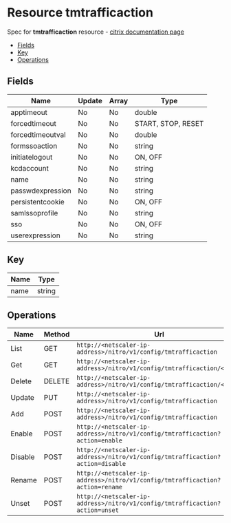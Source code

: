 # Resource tmtrafficaction

Spec for **tmtrafficaction** resource - [citrix documentation page](https://developer-docs.citrix.com/projects/netscaler-nitro-api/en/11.0/configuration/traffic-management/tmtrafficaction/tmtrafficaction/)

- [Fields](#fields)
- [Key](#key)
- [Operations](#operations)

## Fields

| Name | Update | Array | Type |
|----|----|----|----|
|apptimeout|No|No|double|
|forcedtimeout|No|No|START, STOP, RESET|
|forcedtimeoutval|No|No|double|
|formssoaction|No|No|string|
|initiatelogout|No|No|ON, OFF|
|kcdaccount|No|No|string|
|name|No|No|string|
|passwdexpression|No|No|string|
|persistentcookie|No|No|ON, OFF|
|samlssoprofile|No|No|string|
|sso|No|No|ON, OFF|
|userexpression|No|No|string|

## Key

| Name | Type |
|----|----|
| name | string |

## Operations

| Name | Method | Url |
|----|----|----|
| List | GET | `http://<netscaler-ip-address>/nitro/v1/config/tmtrafficaction` |
| Get | GET | `http://<netscaler-ip-address>/nitro/v1/config/tmtrafficaction/<name>` |
| Delete | DELETE | `http://<netscaler-ip-address>/nitro/v1/config/tmtrafficaction/<name>` |
| Update | PUT | `http://<netscaler-ip-address>/nitro/v1/config/tmtrafficaction` |
| Add | POST | `http://<netscaler-ip-address>/nitro/v1/config/tmtrafficaction` |
| Enable | POST | `http://<netscaler-ip-address>/nitro/v1/config/tmtrafficaction?action=enable` |
| Disable | POST | `http://<netscaler-ip-address>/nitro/v1/config/tmtrafficaction?action=disable` |
| Rename | POST | `http://<netscaler-ip-address>/nitro/v1/config/tmtrafficaction?action=rename` |
| Unset | POST | `http://<netscaler-ip-address>/nitro/v1/config/tmtrafficaction?action=unset` |

